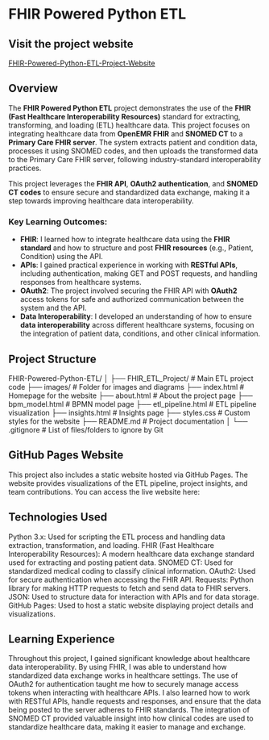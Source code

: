 # FHIR Powered Python ETL

## Visit the project website
<a href="https://dr-data-azam.github.io/FHIR-Powered-Python-ETL/index.html">FHIR-Powered-Python-ETL-Project-Website</a>

## Overview
The **FHIR Powered Python ETL** project demonstrates the use of the **FHIR (Fast Healthcare Interoperability Resources)** standard for extracting, transforming, and loading (ETL) healthcare data. This project focuses on integrating healthcare data from **OpenEMR FHIR** and **SNOMED CT** to a **Primary Care FHIR server**. The system extracts patient and condition data, processes it using SNOMED codes, and then uploads the transformed data to the Primary Care FHIR server, following industry-standard interoperability practices.

This project leverages the **FHIR API**, **OAuth2 authentication**, and **SNOMED CT codes** to ensure secure and standardized data exchange, making it a step towards improving healthcare data interoperability.

### Key Learning Outcomes:
- **FHIR**: I learned how to integrate healthcare data using the **FHIR standard** and how to structure and post **FHIR resources** (e.g., Patient, Condition) using the API.
- **APIs**: I gained practical experience in working with **RESTful APIs**, including authentication, making GET and POST requests, and handling responses from healthcare systems.
- **OAuth2**: The project involved securing the FHIR API with **OAuth2** access tokens for safe and authorized communication between the system and the API.
- **Data Interoperability**: I developed an understanding of how to ensure **data interoperability** across different healthcare systems, focusing on the integration of patient data, conditions, and other clinical information.

## Project Structure

FHIR-Powered-Python-ETL/
│
├── FHIR_ETL_Project/ # Main ETL project code
├── images/ # Folder for images and diagrams
├── index.html # Homepage for the website
├── about.html # About the project page
├── bpm_model.html # BPMN model page
├── etl_pipeline.html # ETL pipeline visualization
├── insights.html # Insights page
├── styles.css # Custom styles for the website
├── README.md # Project documentation
│
└── .gitignore # List of files/folders to ignore by Git

## GitHub Pages Website
This project also includes a static website hosted via GitHub Pages. The website provides visualizations of the ETL pipeline, project insights, and team contributions. You can access the live website here:

## Technologies Used
Python 3.x: Used for scripting the ETL process and handling data extraction, transformation, and loading.
FHIR (Fast Healthcare Interoperability Resources): A modern healthcare data exchange standard used for extracting and posting patient data.
SNOMED CT: Used for standardized medical coding to classify clinical information.
OAuth2: Used for secure authentication when accessing the FHIR API.
Requests: Python library for making HTTP requests to fetch and send data to FHIR servers.
JSON: Used to structure data for interaction with APIs and for data storage.
GitHub Pages: Used to host a static website displaying project details and visualizations.

## Learning Experience
Throughout this project, I gained significant knowledge about healthcare data interoperability. By using FHIR, I was able to understand how standardized data exchange works in healthcare settings. The use of OAuth2 for authentication taught me how to securely manage access tokens when interacting with healthcare APIs.
I also learned how to work with RESTful APIs, handle requests and responses, and ensure that the data being posted to the server adheres to FHIR standards. The integration of SNOMED CT provided valuable insight into how clinical codes are used to standardize healthcare data, making it easier to manage and exchange.
